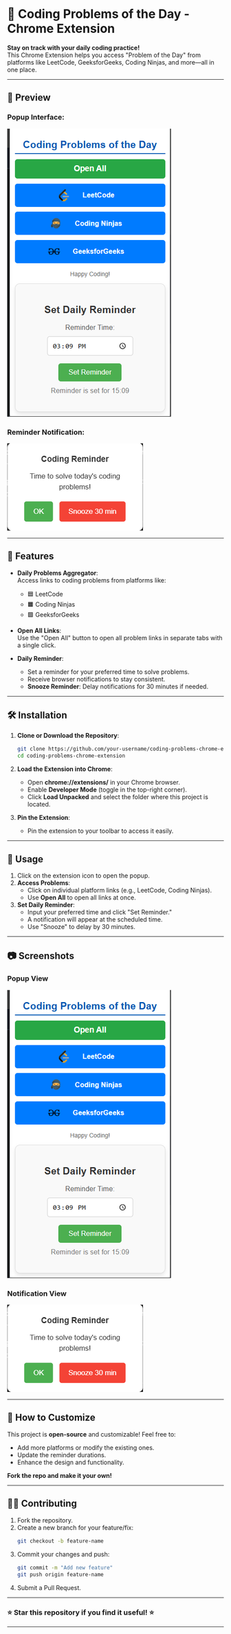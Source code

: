 

# 🚀 Coding Problems of the Day - Chrome Extension  

**Stay on track with your daily coding practice!**  
This Chrome Extension helps you access "Problem of the Day" from platforms like LeetCode, GeeksforGeeks, Coding Ninjas, and more—all in one place.  

---

## 📸 Preview  

### Popup Interface:  
![Popup Screenshot](./icons/popup.png)  

### Reminder Notification:  
![Reminder Notification](./icons/reminder.png)  

---

## 🌟 Features  

- **Daily Problems Aggregator**:  
  Access links to coding problems from platforms like:  
    - 🟦 LeetCode  
    - 🟧 Coding Ninjas  
    - 🟩 GeeksforGeeks  

- **Open All Links**:  
  Use the "Open All" button to open all problem links in separate tabs with a single click.  

- **Daily Reminder**:  
  - Set a reminder for your preferred time to solve problems.  
  - Receive browser notifications to stay consistent.  
  - **Snooze Reminder**: Delay notifications for 30 minutes if needed.  

---

## 🛠 Installation  

1. **Clone or Download the Repository**:  
   ```bash
   git clone https://github.com/your-username/coding-problems-chrome-extension.git
   cd coding-problems-chrome-extension
   ```

2. **Load the Extension into Chrome**:  
   - Open **chrome://extensions/** in your Chrome browser.  
   - Enable **Developer Mode** (toggle in the top-right corner).  
   - Click **Load Unpacked** and select the folder where this project is located.  

3. **Pin the Extension**:  
   - Pin the extension to your toolbar to access it easily.  

---

## 🚀 Usage  

1. Click on the extension icon to open the popup.  
2. **Access Problems**:  
   - Click on individual platform links (e.g., LeetCode, Coding Ninjas).  
   - Use **Open All** to open all links at once.  
3. **Set Daily Reminder**:  
   - Input your preferred time and click "Set Reminder."  
   - A notification will appear at the scheduled time.  
   - Use "Snooze" to delay by 30 minutes.  

---

## 📷 Screenshots  

### Popup View  
![Popup View](icons/popup.png)  

### Notification View  
![Reminder Notification](icons/reminder.png)  

---

## 🧩 How to Customize  

This project is **open-source** and customizable! Feel free to:  
- Add more platforms or modify the existing ones.  
- Update the reminder durations.  
- Enhance the design and functionality.  

**Fork the repo and make it your own!**  

---

## 👨‍💻 Contributing  

1. Fork the repository.  
2. Create a new branch for your feature/fix:  
   ```bash
   git checkout -b feature-name
   ```  
3. Commit your changes and push:  
   ```bash
   git commit -m "Add new feature"
   git push origin feature-name
   ```  
4. Submit a Pull Request.  

---


### ⭐ **Star this repository if you find it useful!** ⭐  

---
